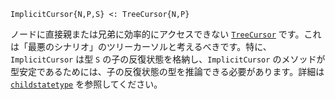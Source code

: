 ```
ImplicitCursor{N,P,S} <: TreeCursor{N,P}
```

ノードに直接親または兄弟に効率的にアクセスできない [`TreeCursor`](@ref) です。これは「最悪のシナリオ」のツリーカーソルと考えるべきです。特に、`ImplicitCursor` は型 `S` の子の反復状態を格納し、`ImplicitCursor` のメソッドが型安定であるためには、子の反復状態の型を推論できる必要があります。詳細は [`childstatetype`](@ref) を参照してください。
